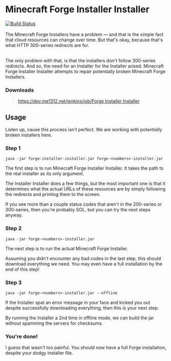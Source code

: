 # Minecraft Forge Installer Installer
[![Build Status](https://dev.me1312.net/jenkins/job/Forge%20Installer%20Installer/badge/icon)](https://dev.me1312.net/jenkins/job/Forge%20Installer%20Installer/) <br><br>
The Minecraft Forge Installers have a problem &mdash; and that is the simple fact that cloud resources can change over time. But that's okay, because that's what HTTP 300-series redirects are for.<br><br>

The only problem with that, is that the installers don't follow 300-series redirects. And so, the need for an Installer for the Installer arised. Minecraft Forge Installer Installer attempts to repair potentially broken Minecraft Forge Installers.

### Downloads
> [https://dev.me1312.net/jenkins/job/Forge Installer Installer](https://dev.me1312.net/jenkins/job/Forge%20Installer%20Installer)

## Usage
Listen up, cause this process isn't perfect. We are working with potentially broken installers here.

### Step 1
```
java -jar forge-installer-installer.jar forge-<numbers>-installer.jar
```
The first step is to run Minecraft Forge Installer Installer. It takes the path to the real installer as its only argument.

The Installer Installer does a few things, but the most important one is that it determines what the actual URLs of these resources are by simply following the redirects and printing them to the screen.

If you see more than a couple status codes that aren't in the 200-series or 300-series, then you're probably SOL, but you can try the next steps anyway.

### Step 2
```
java -jar forge-<numbers>-installer.jar
```
The next step is to run the actual Minecraft Forge Installer.

Assuming you didn't encounter any bad codes in the last step, this should download everything we need. You may even have a full installation by the end of this step!

### Step 3
```
java -jar forge-<numbers>-installer.jar --offline
```
If the Installer spat an error message in your face and kicked you out despite successfully downloading everything, then this is your next step.

By running the Installer a 2nd time in offline mode, we can build the jar without spamming the servers for checksums.

### You're done!
I guess that wasn't too painful. You should now have a full Forge installation, despite your dodgy installer file.

<br><br>
